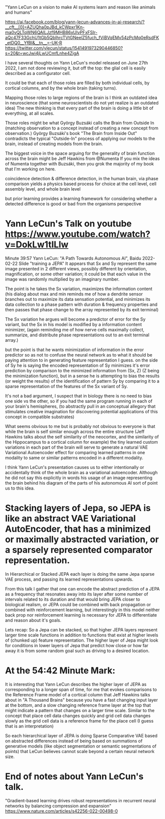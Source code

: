 "Yann LeCun on a vision to make AI systems learn and reason like animals and humans"

https://ai.facebook.com/blog/yann-lecun-advances-in-ai-research/?__cft__[0]=AZUQha0pJBd_kCWpxr1Kn-ma0vQLTqWN6QAlLJzf9MHB86xUlvPFxFSIr-aQc47F33GchU1tGb5QbIhrcTVtGNeelZ5fuch_fViBVqEMv54zPcMq0eRsdFK_etDQ0__YfBI&__tn__=-UK-R
https://twitter.com/ylecun/status/1541491973290446850?s=20&t=wcJwi4jLwUCmfLnhe4ZigA

I have several thoughts on Yann LeCun's model released on June 27th 2022, I am not done reviewing it, but off the top: the glial cell is easily described as a configurator cell.

It could be that each of those roles are filled by both individual cells, by cortical columns, and by the whole brain (taking turns).

Mapping those roles to large regions of the brain is I think an outdated idea in neuroscience (that some neuroscientists do not yet realize is an outdated idea) The new thinking is that every part of the brain is doing a little bit of everything, at all scales.

Those roles might be what György Buzsáki calls the Brain from Outside In (matching observation to a concept instead of creating a new concept from observation.) György Buzsáki's book "The Brain from Inside Out" contradicts the typical "Outside-In" process of applying our models to the brain, instead of creating models from the brain.

The biggest voice in the space arguing for the generality of brain function across the brain might be Jeff Hawkins from @Numenta If you mix the ideas of Numenta together with Buzsáki, then you grok the majority of my book that I'm working on here.

coincidence detection & difference detection, in the human brain, via phase comparison yields a physics based process for choice at the cell level, cell assembly level, and whole brain level

but prior learning provides a learning framework for considering whether a detected difference is good or bad from the organisms perspective

# Yann LeCun's Talk on youtube https://www.youtube.com/watch?v=DokLw1tILlw

Minute 39:57 Yann LeCun: "A Path Towards Autonomous AI", Baidu 2022-02-22
Slide "training a JEPA"
It appears that Sx and Sy represent the same image presented in 2 different views, possibly different by orientation, magnification, or some other variation; it could be that each value in the image was randomly multiplied by an imaginary number.

The point is he takes the Sx variation, maximizes the information content (his dialog about max and min reminds me of how a dendrite sensor branches out to maximize its data sensation potential, and minimizes its data collection to a phase pattern with duration & frequency properties and then passes that phase change to the array represented  by its exit terminal)

The Sx variation he argues will become a predictor of error for the Sy variant, but the Sx in his model is modified by a information content minimizer, (again reminding me of how nerve cells maximally collect, summarize, and distribute phase representations out to an exit terminal array.)

but the point is that he wants minimization of information in the error predictor so as not to confuse the neural network as to what it should be paying attention to in generating feature representation I guess. on the side of Sy he is saying the encoded representation of Sy minimizes it's error prediction by comparison to the minimized information from (Sx, Z) (Z being the minimization function), but in a sense he is attempting to bias the results (or weight the results) of the identification of pattern Sy by comparing it to a sparse representation of the features of the Sx variant of Sy.

It's not a bad argument, I suspect that in biology there is no need to bias one side vs the other, so if you had the same program running in each of your brain's hemispheres, (to abstractly pull in an conceptual allegory that stimulates creative imagination for discovering potential applications of this concept in compatible substrates)

What seems obvious to me but is probably not obvious to everyone is that while the brain is self similar enough across the entire structure (Jeff Hawkins talks about the self similarity of the neocortex, and the similarity of the Hippocampus to a cortical column for example) the tiny learned custom variations in each part of the brain will serve to generate a natural VAE Variational Autoencoder effect for comparing learned patterns in one modality to same or similar patterns encoded in a different modality.

I think Yann LeCun's presentation causes us to either intentionally or accidentally think of the whole brain as a variational autoencoder. Although he did not say this explicitly in words his usage of an image representing the brain behind his diagram of the parts of his autonomous AI sort of point us to this idea.


# Stacking layers of Jepa, so JEPA is like an abstract VAE Variational AutoEncoder, that has a minimized or maximally abstracted variation, or a sparsely represented comparator representation.

In Hierarchical or Stacked JEPA each layer is doing the same Jepa sparse VAE process, and passing its learned representations upwards.

From this talk I gather that one can encode the abstract prediction of a JEPA as a frequency that resonates away into its layer after some number of intervals related to its duration and that would bring JEPA closer to biological realism, or JEPA could be combined with back propagation or combined with reinforcement learning, but interestingly in this model neither back prop nor reinforcement learning is necessary for JEPA to differentiate and reason about it's goals.

Lets recap: So a Jepa can be stacked, so that higher JEPA layers represent larger time scale functions in addition to functions that exist at higher levels of (chunked up) feature representation. The higher layer of Jepa might look for conditions in lower layers of Jepa that predict how close or how far away it is from some random goal such as driving to a desired location.

# At the 54:42 Minute Mark:
It is interesting that Yann LeCun describes the higher layer of JEPA as corresponding to a longer span of time, for me that evokes comparisons to the Reference Frame model of a cortical column that Jeff Hawkins talks about in "A Thousand Brains" because you have a fast changing input layer at the bottom, and a slow changing reference frame layer at the top that might indicate a pattern that changes on a larger time scale. Similar to the concept that place cell data changes quickly and grid cell data changes slowly as the grid cell data is a reference frame for the place cell (I guess that is an interpretation)

So each hierarchical layer of JEPA is doing Sparse Comparative VAE based on abstracted differences instead of being based on summations of generative models (like object segmentation or semantic segmentations of points) that LeCun believes cannot scale beyond a certain neural network size.

# End of notes about Yann LeCun's talk.

"Gradient-based learning drives robust representations in recurrent neural networks by balancing compression and expansion"
https://www.nature.com/articles/s42256-022-00498-0



